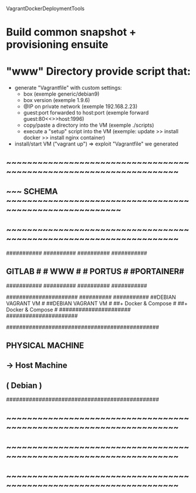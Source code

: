 VagrantDockerDeploymentTools

# Build common snapshot + provisioning ensuite

# "www" Directory provide script that:
  - generate "Vagrantfile" with custom settings:
    - box (exemple generic/debian9)
    - box version (exemple 1.9.6)
    - @IP on private network (exemple 192.168.2.23)
    - guest:port forwarded to host:port (exemple forward guest:80<<>>host:1996)
    - copy/paste a directory into the VM (exemple ./scripts)
    - execute a "setup" script into the VM (exemple: update >> install docker >> install nginx container)
  - install/start VM ("vagrant up") => exploit "Vagrantfile" we generated

## ~~~~~~~~~~~~~~~~~~~~~~~~~~~~~~~~~~~~~~~~~~~~~~~~~~~~~~~~~~~~~~~~~~~~
## ~~~ SCHEMA ~~~~~~~~~~~~~~~~~~~~~~~~~~~~~~~~~~~~~~~~~~~~~~~~~~~~~~~~~
## ~~~~~~~~~~~~~~~~~~~~~~~~~~~~~~~~~~~~~~~~~~~~~~~~~~~~~~~~~~~~~~~~~~~~

 ########### ##########   ########## ###########
 ## GITLAB # #  WWW   #   # PORTUS # #PORTAINER#
 ########### ##########   ########## ###########

 ######################   ########## ###########
 ##DEBIAN VAGRANT VM  #   ##DEBIAN VAGRANT VM  #
 ##+ Docker & Compose #   ##+ Docker & Compose #
 ######################   ######################

 ###############################################
 ##				PHYSICAL MACHINE               #
 ##		 		-> Host Machine                #
 ##		 		  ( Debian )          	       #
 ###############################################

## ~~~~~~~~~~~~~~~~~~~~~~~~~~~~~~~~~~~~~~~~~~~~~~~~~~~~~~~~~~~~~~~~~~~~
## ~~~~~~~~~~~~~~~~~~~~~~~~~~~~~~~~~~~~~~~~~~~~~~~~~~~~~~~~~~~~~~~~~~~~
## ~~~~~~~~~~~~~~~~~~~~~~~~~~~~~~~~~~~~~~~~~~~~~~~~~~~~~~~~~~~~~~~~~~~~
